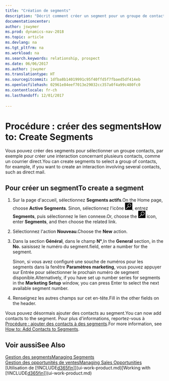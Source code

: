 ```yaml
---
title: "Création de segments"
description: "Décrit comment créer un segment pour un groupe de contacts dans Dynamics NAV, par exemple, afin de cibler plusieurs contacts avec un courrier direct."
documentationcenter: 
author: jswymer
ms.prod: dynamics-nav-2018
ms.topic: article
ms.devlang: na
ms.tgt_pltfrm: na
ms.workload: na
ms.search.keywords: relationship, prospect
ms.date: 06/06/2017
ms.author: jswymer
ms.translationtype: HT
ms.sourcegitcommit: 1dfba8b14019991c95f40ffd5f7fbaed5df414eb
ms.openlocfilehash: 02961e84eef7013e29032cc357a0f4a99c480fc0
ms.contentlocale: fr-ch
ms.lasthandoff: 12/01/2017

---
```

# <a name="how-to-create-segments"></a><span data-ttu-id="a6c02-103">Procédure : créer des segments</span><span class="sxs-lookup"><span data-stu-id="a6c02-103">How to: Create Segments</span></span>
<span data-ttu-id="a6c02-104">Vous pouvez créer des segments pour sélectionner un groupe contacts, par exemple pour créer une interaction concernant plusieurs contacts, comme un courrier direct.</span><span class="sxs-lookup"><span data-stu-id="a6c02-104">You can create segments to select a group of contacts, for example, if you want to create an interaction involving several contacts, such as direct mail.</span></span>

## <a name="to-create-a-segment"></a><span data-ttu-id="a6c02-105">Pour créer un segment</span><span class="sxs-lookup"><span data-stu-id="a6c02-105">To create a segment</span></span>
1. <span data-ttu-id="a6c02-106">Sur la page d'accueil, sélectionnez **Segments actifs**.</span><span class="sxs-lookup"><span data-stu-id="a6c02-106">On the Home page, choose **Active Segments**.</span></span> <span data-ttu-id="a6c02-107">Sinon, sélectionnez l'icône ![Page ou état pour la recherche](media/ui-search/search_small.png "Page ou état pour la recherche"), entrez **Segments**, puis sélectionnez le lien connexe.</span><span class="sxs-lookup"><span data-stu-id="a6c02-107">Or, choose the ![Search for Page or Report](media/ui-search/search_small.png "Search for Page or Report icon") icon, enter **Segments**, and then choose the related link.</span></span>
2. <span data-ttu-id="a6c02-108">Sélectionnez l'action **Nouveau**.</span><span class="sxs-lookup"><span data-stu-id="a6c02-108">Choose the **New** action.</span></span>
3. <span data-ttu-id="a6c02-109">Dans la section **Général**, dans le champ **N°**,</span><span class="sxs-lookup"><span data-stu-id="a6c02-109">In the **General** section, in the **No.**</span></span> <span data-ttu-id="a6c02-110">saisissez le numéro du segment.</span><span class="sxs-lookup"><span data-stu-id="a6c02-110">field, enter a number for the segment.</span></span>

    <span data-ttu-id="a6c02-111">Sinon, si vous avez configuré une souche de numéros pour les segments dans la fenêtre **Paramètres marketing**, vous pouvez appuyer sur Entrée pour sélectionner le prochain numéro de segment disponible.</span><span class="sxs-lookup"><span data-stu-id="a6c02-111">Alternatively, if you have set up number series for segments in the **Marketing Setup** window, you can press Enter to select the next available segment number.</span></span>
4. <span data-ttu-id="a6c02-112">Renseignez les autres champs sur cet en-tête.</span><span class="sxs-lookup"><span data-stu-id="a6c02-112">Fill in the other fields on the header.</span></span>

<span data-ttu-id="a6c02-113">Vous pouvez désormais ajouter des contacts au segment.</span><span class="sxs-lookup"><span data-stu-id="a6c02-113">You can now add contacts to the segment.</span></span> <span data-ttu-id="a6c02-114">Pour plus d'informations, reportez-vous à [Procédure : ajouter des contacts à des segments](marketing-add-contact-segment.md).</span><span class="sxs-lookup"><span data-stu-id="a6c02-114">For more information, see [How to: Add Contacts to Segments](marketing-add-contact-segment.md).</span></span>

## <a name="see-also"></a><span data-ttu-id="a6c02-115">Voir aussi</span><span class="sxs-lookup"><span data-stu-id="a6c02-115">See Also</span></span>
[<span data-ttu-id="a6c02-116">Gestion des segments</span><span class="sxs-lookup"><span data-stu-id="a6c02-116">Managing Segments</span></span>](marketing-segments.md)  
[<span data-ttu-id="a6c02-117">Gestion des opportunités de ventes</span><span class="sxs-lookup"><span data-stu-id="a6c02-117">Managing Sales Opportunities</span></span>](marketing-manage-sales-opportunities.md)  
<span data-ttu-id="a6c02-118">[Utilisation de [!INCLUDE[d365fin](includes/d365fin_md.md)]](ui-work-product.md)</span><span class="sxs-lookup"><span data-stu-id="a6c02-118">[Working with [!INCLUDE[d365fin](includes/d365fin_md.md)]](ui-work-product.md)</span></span>  

